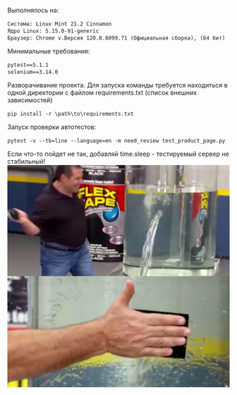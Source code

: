 Выполнялось на:
```
Система: Linux Mint 21.2 Cinnamon
Ядро Linux: 5.15.0-91-generic
Браузер: Chrome v.Версия 120.0.6099.71 (Официальная сборка), (64 бит)
```

Минимальные требования:
```shell
pytest==5.1.1
selenium==3.14.0
```

Разворачивание проекта. Для запуска команды требуется находиться в одной директории с файлом requirements.txt (список внешних зависимостей)
```shell
pip install -r \path\to\requirements.txt
```

Запуск проверки автотестов:
```shell
pytest -v --tb=line --language=en -m need_review test_product_page.py
```

Если что-то пойдет не так, добавляй time.sleep - тестируемый сервер не стабильный!
![time.sleep(3000)](img/time_sleep_3000.jpg)




